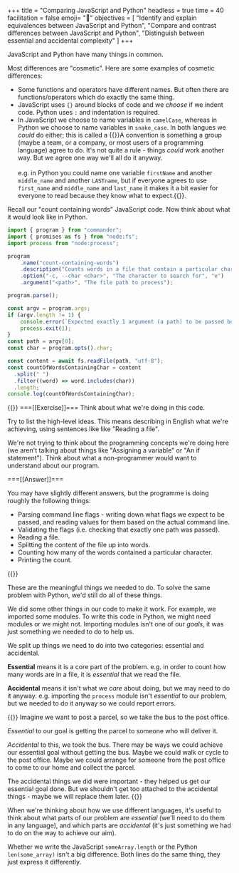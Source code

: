 +++
title = "Comparing JavaScript and Python"
headless = true
time = 40
facilitation = false
emoji= "📖"
objectives = [
    "Identify and explain equivalences between JavaScript and Python",
    "Compare and contrast differences between JavaScript and Python",
    "Distinguish between essential and accidental complexity"
]
+++

JavaScript and Python have many things in common.

Most differences are "cosmetic". Here are some examples of cosmetic differences:
* Some functions and operators have different names. But often there are functions/operators which do exactly the same thing.
* JavaScript uses `{}` around blocks of code and we _choose_ if we indent code. Python uses `:` and indentation is required.
* In JavaScript we choose to name variables in `camelCase`, whereas in Python we choose to name variables in `snake_case`. In both langues we _could_ do either; this is called a {{<tooltip title="convention">}}A convention is something a group (maybe a team, or a company, or most users of a programming language) agree to do. It's not quite a rule - things _could_ work another way. But we agree one way we'll all do it anyway.<br /><br />e.g. in Python you could name one variable `firstName` and another `middle_name` and another `LASTname`, but if everyone agrees to use `first_name` and `middle_name` and `last_name` it makes it a bit easier for everyone to read because they know what to expect.{{</tooltip>}}.

Recall our "count containing words" JavaScript code. Now think about what it would look like in Python.

```js
import { program } from "commander";
import { promises as fs } from "node:fs";
import process from "node:process";

program
    .name("count-containing-words")
    .description("Counts words in a file that contain a particular character")
    .option("-c, --char <char>", "The character to search for", "e")
    .argument("<path>", "The file path to process");

program.parse();

const argv = program.args;
if (argv.length != 1) {
    console.error(`Expected exactly 1 argument (a path) to be passed but got ${argv.length}.`);
    process.exit(1);
}
const path = argv[0];
const char = program.opts().char;

const content = await fs.readFile(path, "utf-8");
const countOfWordsContainingChar = content
  .split(" ")
  .filter((word) => word.includes(char))
  .length;
console.log(countOfWordsContainingChar);
```

{{<tabs name="Exercise">}}
===[[Exercise]]===
Think about what we're doing in this code.

Try to list the high-level ideas. This means describing in English what we're achieving, using sentences like like "Reading a file".

We're not trying to think about the programming concepts we're doing here (we aren't talking about things like "Assigning a variable" or "An if statement"). Think about what a non-programmer would want to understand about our program.

===[[Answer]]===

You may have slightly different answers, but the programme is doing roughly the following things:

* Parsing command line flags - writing down what flags we expect to be passed, and reading values for them based on the actual command line.
* Validating the flags (i.e. checking that exactly one path was passed).
* Reading a file.
* Splitting the content of the file up into words.
* Counting how many of the words contained a particular character.
* Printing the count.

{{</tabs>}}

These are the meaningful things we needed to do. To solve the same problem with Python, we'd still do all of these things.

We did some other things in our code to make it work. For example, we imported some modules. To write this code in Python, we might need modules or we might not. Importing modules isn't one of our _goals_, it was just something we needed to do to help us.

We split up things we need to do into two categories: essential and accidental.

**Essential** means it is a core part of the problem. e.g. in order to count how many words are in a file, it is _essential_ that we read the file.

**Accidental** means it isn't what we _care_ about doing, but we may need to do it anyway. e.g. importing the `process` module isn't _essential_ to our problem, but we needed to do it anyway so we could report errors.

{{<note type="Think about real life">}}
Imagine we want to post a parcel, so we take the bus to the post office.

_Essential_ to our goal is getting the parcel to someone who will deliver it.

_Accidental_ to this, we took the bus. There may be ways we could achieve our essential goal without getting the bus. Maybe we could walk or cycle to the post office. Maybe we could arrange for someone from the post office to come to our home and collect the parcel.

The accidental things we did were important - they helped us get our essential goal done. But we shouldn't get too attached to the accidental things - maybe we will replace them later.
{{</note>}}


When we're thinking about how we use different languages, it's useful to think about what parts of our problem are _essential_ (we'll need to do them in any language), and which parts are _accidental_ (it's just something we had to do on the way to achieve our aim).

Whether we write the JavaScript `someArray.length` or the Python `len(some_array)` isn't a big difference. Both lines do the same thing, they just express it differently. 
